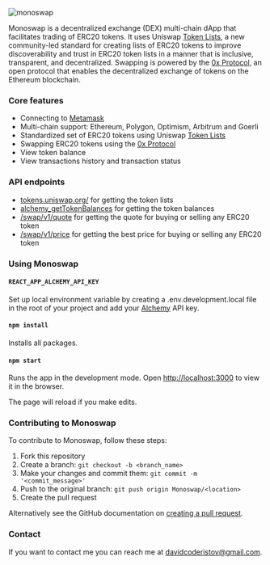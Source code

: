![monoswap](https://user-images.githubusercontent.com/85624034/196651582-261492cd-c17b-4a03-84e6-d54f5c6ca943.png)

Monoswap is a decentralized exchange (DEX) multi-chain dApp that facilitates trading of ERC20 tokens. It uses Uniswap [Token Lists](https://tokenlists.org/), a new community-led standard for creating lists of ERC20 tokens to improve discoverability and trust in ERC20 token lists in a manner that is inclusive, transparent, and decentralized. Swapping is powered by the [0x Protocol](https://www.0x.org/), an open protocol that enables the decentralized exchange of tokens on the Ethereum blockchain.

### Core features
- Connecting to [Metamask](https://metamask.io/)
- Multi-chain support: Ethereum, Polygon, Optimism, Arbitrum and Goerli
- Standardized set of ERC20 tokens using Uniswap [Token Lists](https://tokenlists.org/)
- Swapping ERC20 tokens using the [0x Protocol](https://www.0x.org/)
- View token balance
- View transactions history and transaction status

### API endpoints
- [tokens.uniswap.org/](https://tokens.uniswap.org/) for getting the token lists
- [alchemy_getTokenBalances](https://docs.alchemy.com/reference/alchemy-gettokenbalances) for getting the token balances
- [/swap/v1/quote](https://docs.0x.org/0x-api-swap/api-references/get-swap-v1-quote) for getting the quote for buying or selling any ERC20 token
- [/swap/v1/price](https://docs.0x.org/0x-api-swap/api-references/get-swap-v1-price) for getting the best price for buying or selling any ERC20 token

### Using Monoswap

#### `REACT_APP_ALCHEMY_API_KEY`

Set up local environment variable by creating a .env.development.local file in the root of your project and add your [Alchemy](https://www.alchemy.com/) API key.

#### `npm install`

Installs all packages.

#### `npm start`

Runs the app in the development mode.
Open [http://localhost:3000](http://localhost:3000) to view it in the browser.

The page will reload if you make edits.

### Contributing to Monoswap

To contribute to Monoswap, follow these steps:
1. Fork this repository
2. Create a branch: `git checkout -b <branch_name>`
3. Make your changes and commit them: `git commit -m '<commit_message>'`
4. Push to the original branch: `git push origin Monoswap/<location>`
5. Create the pull request

Alternatively see the GitHub documentation on [creating a pull request](https://docs.github.com/en/pull-requests/collaborating-with-pull-requests/proposing-changes-to-your-work-with-pull-requests/creating-a-pull-request).

### Contact

If you want to contact me you can reach me at [davidcoderistov@gmail.com](mailto:davidcoderistov@gmail.com).
